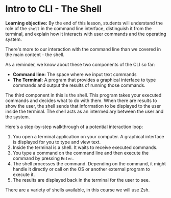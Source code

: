 # Intro to CLI - The Shell

**Learning objective:** By the end of this lesson, students will understand the role of the `shell` in the command line interface, distinguish it from the terminal, and explain how it interacts with user commands and the operating system.

There's more to our interaction with the command line than we covered in the main content - the shell.

As a reminder, we know about these two components of the CLI so far:

- **Command line:** The space where we input text commands
- **The Terminal:** A program that provides a graphical interface to type commands and output the results of running those commands.

The third component in this is the shell. This program takes your executed commands and decides what to do with them. When there are results to show the user, the shell sends that information to be displayed to the user inside the terminal. The shell acts as an intermediary between the user and the system.

Here's a step-by-step walkthrough of a potential interaction loop:

1. You open a terminal application on your computer. A graphical interface is displayed for you to type and view text.
2. Inside the terminal is a shell. It waits to receive executed commands.
3. You type a command on the command line and then execute the command by pressing `Enter`.
4. The shell processes the command. Depending on the command, it might handle it directly or call on the OS or another external program to execute it.
5. The results are displayed back in the terminal for the user to see.

There are a variety of shells available, in this course we will use Zsh.